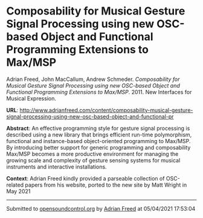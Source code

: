 # Composability for Musical Gesture Signal Processing using new OSC-based Object and Functional Programming Extensions to Max/MSP

Adrian Freed, John MacCallum, Andrew Schmeder. *Composability for Musical Gesture Signal Processing using new OSC-based Object and Functional Programming Extensions to Max/MSP*. 2011.  New Interfaces for Musical Expression. 

**URL**: <http://www.adrianfreed.com/content/composability-musical-gesture-signal-processing-using-new-osc-based-object-and-functional-pr>

**Abstract**:  An effective programming style for gesture signal processing is described using a new library that brings efficient run-time polymorphism, functional and instance-based object-oriented programming to Max/MSP. By introducing better support for generic programming and composability Max/MSP becomes a more productive environment for managing the growing scale and complexity of gesture sensing systems for musical instruments and interactive installations. 

**Context**: Adrian Freed kindly provided a parseable collection of OSC-related papers from his website, ported to the new site by Matt Wright in May 2021

---
Submitted to [opensoundcontrol.org](https://opensoundcontrol.org) by [Adrian Freed](http://adrianfreed.com) at 05/04/2021 17:53:04
